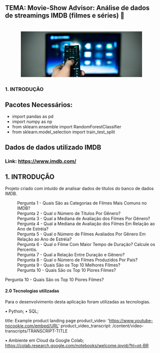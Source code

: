 
## TEMA:  Movie-Show Advisor: Análise de dados de streamings IMDB (filmes e séries) 🎥
<h1 align="center">
    <img alt="imagem_Cuponation" src="./image/Controle.jpg" width="400px" />
</h1>

### 1. INTRODUÇÃO

## Pacotes Necessários:

- import pandas as pd 
- import numpy as np
- from sklearn.ensemble import RandomForestClassifier
- from sklearn.model_selection import train_test_split 

## Dados de dados utilizado IMDB

### Link: https://www.imdb.com/

## 1. INTRODUÇÃO
 
Projeto criado com intuído de analisar dados de títulos do banco de dados IMDB.

<dd>Pergunta 1 - Quais São as Categorias de Filmes Mais Comuns no IMDB?</dd>
                            <dd>Pergunta 2 - Qual o Número de Títulos Por Gênero?</dd>
                            <dd>Pergunta 3 - Qual a Mediana de Avaliação dos Filmes Por Gênero?</dd>
                            <dd>Pergunta 4 - Qual a Mediana de Avaliação dos Filmes Em Relação ao Ano de Estréia?</dd>
                            <dd>Pergunta 5 - Qual o Número de Filmes Avaliados Por Gênero Em Relação ao Ano de Estréia?</dd>
                            <dd>Pergunta 6 - Qual o Filme Com Maior Tempo de Duração? Calcule os Percentis.</dd>
                            <dd>Pergunta 7 - Qual a Relação Entre Duração e Gênero?</dd>
                            <dd>Pergunta 8 - Qual o Número de Filmes Produzidos Por País?</dd>
                            <dd>Pergunta 9 - Quais São os Top 10 Melhores Filmes?</dd>
                            <dd>Pergunta 10 - Quais São os Top 10 Piores Filmes?</dd>

Pergunta 10 - Quais São os Top 10 Piores Filmes?
#### 2.0	Tecnologias utilizadas
Para o desenvolvimento desta aplicação foram utilizadas as tecnologias.

• Python;
• SQL;

title: Example product landing page
product_video: 'https://www.youtube-nocookie.com/embed/URL'
product_video_transcript: /content/video-transcripts/TRANSCRIPT-TITLE

• Ambiente em Cloud da Google Colab; https://colab.research.google.com/notebooks/welcome.ipynb?hl=pt-BR





